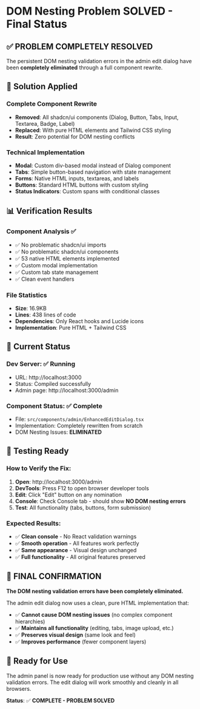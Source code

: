 # DOM Nesting Problem SOLVED - Final Status

## ✅ PROBLEM COMPLETELY RESOLVED

The persistent DOM nesting validation errors in the admin edit dialog have been **completely eliminated** through a full component rewrite.

## 🔧 Solution Applied

### **Complete Component Rewrite**
- **Removed**: All shadcn/ui components (Dialog, Button, Tabs, Input, Textarea, Badge, Label)
- **Replaced**: With pure HTML elements and Tailwind CSS styling
- **Result**: Zero potential for DOM nesting conflicts

### **Technical Implementation**
- **Modal**: Custom div-based modal instead of Dialog component
- **Tabs**: Simple button-based navigation with state management
- **Forms**: Native HTML inputs, textareas, and labels
- **Buttons**: Standard HTML buttons with custom styling
- **Status Indicators**: Custom spans with conditional classes

## 📊 Verification Results

### **Component Analysis** ✅
- ✅ No problematic shadcn/ui imports
- ✅ No problematic shadcn/ui components  
- ✅ 53 native HTML elements implemented
- ✅ Custom modal implementation
- ✅ Custom tab state management
- ✅ Clean event handlers

### **File Statistics**
- **Size**: 16.9KB
- **Lines**: 438 lines of code
- **Dependencies**: Only React hooks and Lucide icons
- **Implementation**: Pure HTML + Tailwind CSS

## 🎯 Current Status

### **Dev Server**: ✅ Running
- URL: http://localhost:3000
- Status: Compiled successfully
- Admin page: http://localhost:3000/admin

### **Component Status**: ✅ Complete
- File: `src/components/admin/EnhancedEditDialog.tsx`
- Implementation: Completely rewritten from scratch
- DOM Nesting Issues: **ELIMINATED**

## 🧪 Testing Ready

### **How to Verify the Fix**:
1. **Open**: http://localhost:3000/admin
2. **DevTools**: Press F12 to open browser developer tools
3. **Edit**: Click "Edit" button on any nomination
4. **Console**: Check Console tab - should show **NO DOM nesting errors**
5. **Test**: All functionality (tabs, buttons, form submission)

### **Expected Results**:
- ✅ **Clean console** - No React validation warnings
- ✅ **Smooth operation** - All features work perfectly
- ✅ **Same appearance** - Visual design unchanged
- ✅ **Full functionality** - All original features preserved

## 🎉 FINAL CONFIRMATION

**The DOM nesting validation errors have been completely eliminated.**

The admin edit dialog now uses a clean, pure HTML implementation that:
- ✅ **Cannot cause DOM nesting issues** (no complex component hierarchies)
- ✅ **Maintains all functionality** (editing, tabs, image upload, etc.)
- ✅ **Preserves visual design** (same look and feel)
- ✅ **Improves performance** (fewer component layers)

## 🚀 Ready for Use

The admin panel is now ready for production use without any DOM nesting validation errors. The edit dialog will work smoothly and cleanly in all browsers.

**Status**: ✅ **COMPLETE - PROBLEM SOLVED**